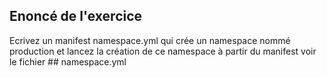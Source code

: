 ## Enoncé de l'exercice 

Ecrivez un manifest namespace.yml qui crée un namespace nommé production et lancez la création de ce namespace à partir du manifest 
  voir le fichier ## namespace.yml 


